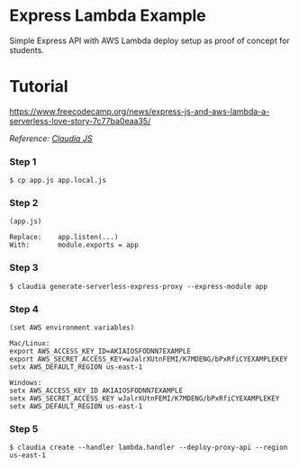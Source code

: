 # Express Lambda Example

Simple Express API with AWS Lambda deploy setup as proof of concept for students.

# Tutorial
https://www.freecodecamp.org/news/express-js-and-aws-lambda-a-serverless-love-story-7c77ba0eaa35/

*Reference: [Claudia JS](https://claudiajs.com/tutorials/serverless-express.html)*

### Step 1
```
$ cp app.js app.local.js
```

### Step 2
```
(app.js)

Replace:    app.listen(...)
With:       module.exports = app
```

### Step 3
```
$ claudia generate-serverless-express-proxy --express-module app
```

### Step 4
```
(set AWS environment variables)

Mac/Linux:
export AWS_ACCESS_KEY_ID=AKIAIOSFODNN7EXAMPLE
export AWS_SECRET_ACCESS_KEY=wJalrXUtnFEMI/K7MDENG/bPxRfiCYEXAMPLEKEY
setx AWS_DEFAULT_REGION us-east-1

Windows:
setx AWS_ACCESS_KEY_ID AKIAIOSFODNN7EXAMPLE
setx AWS_SECRET_ACCESS_KEY wJalrXUtnFEMI/K7MDENG/bPxRfiCYEXAMPLEKEY
setx AWS_DEFAULT_REGION us-east-1
```

### Step 5
```
$ claudia create --handler lambda.handler --deploy-proxy-api --region us-east-1
```

